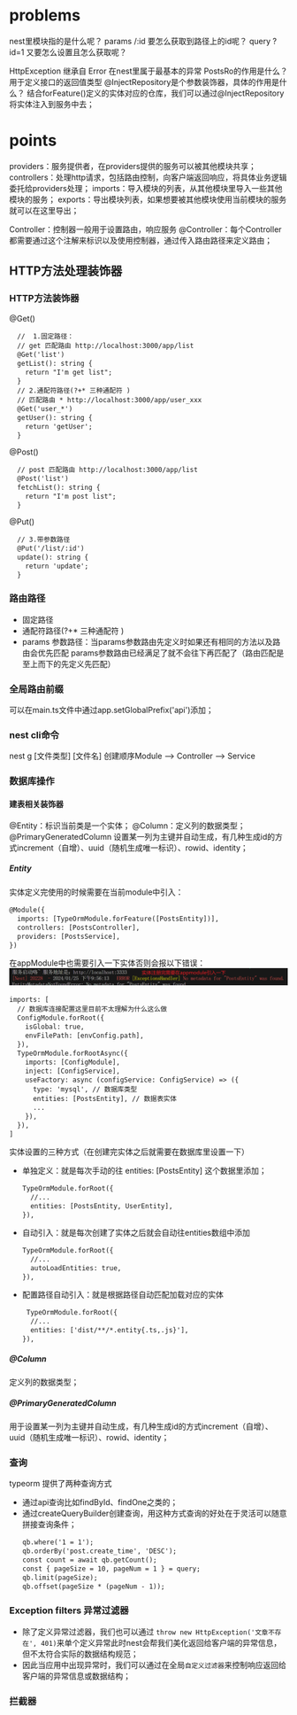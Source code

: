 <!--
 * @Author: yeyu98
 * @Date: 2024-01-23 22:51:59
 * @LastEditors: yeyu98
 * @LastEditTime: 2024-01-26 20:37:44
 * @Description: 
-->
# problems
nest里模块指的是什么呢？
params /:id 要怎么获取到路径上的id呢？
query ?id=1 又要怎么设置且怎么获取呢？

HttpException 继承自 Error 在nest里属于最基本的异常
PostsRo的作用是什么？用于定义接口的返回值类型
@InjectRepository是个参数装饰器，具体的作用是什么？
结合forFeature()定义的实体对应的仓库，我们可以通过@InjectRepository将实体注入到服务中去；


# points

providers：服务提供者，在providers提供的服务可以被其他模块共享；
controllers：处理http请求，包括路由控制，向客户端返回响应，将具体业务逻辑委托给providers处理；
imports：导入模块的列表，从其他模块里导入一些其他模块的服务；
exports：导出模块列表，如果想要被其他模块使用当前模块的服务就可以在这里导出；

Controller：控制器一般用于设置路由，响应服务
@Controller：每个Controller都需要通过这个注解来标识以及使用控制器，通过传入路由路径来定义路由；


## HTTP方法处理装饰器
### HTTP方法装饰器
@Get()
```
  //  1.固定路径：
  // get 匹配路由 http://localhost:3000/app/list
  @Get('list')
  getList(): string {
    return "I'm get list";
  }
  // 2.通配符路径(?+* 三种通配符 )
  // 匹配路由 * http://localhost:3000/app/user_xxx
  @Get('user_*')
  getUser(): string {
    return 'getUser';
  }
```
@Post()
```
  // post 匹配路由 http://localhost:3000/app/list
  @Post('list')
  fetchList(): string {
    return "I'm post list";
  }
```
@Put()
```
  // 3.带参数路径
  @Put('/list/:id')
  update(): string {
    return 'update';
  }
```


### 路由路径

* 固定路径
* 通配符路径(?+* 三种通配符 )
* params 参数路径：当params参数路由先定义时如果还有相同的方法以及路由会优先匹配 params参数路由已经满足了就不会往下再匹配了（路由匹配是至上而下的先定义先匹配）

### 全局路由前缀
可以在main.ts文件中通过app.setGlobalPrefix('api')添加；

### nest cli命令
nest g [文件类型] [文件名]
创建顺序Module --> Controller --> Service

### 数据库操作
#### 建表相关装饰器
@Entity：标识当前类是一个实体；
@Column：定义列的数据类型；
@PrimaryGeneratedColumn 设置某一列为主键并自动生成，有几种生成id的方式increment（自增）、uuid（随机生成唯一标识）、rowid、identity；


##### Entity
实体定义完使用的时候需要在当前module中引入：
```
@Module({
  imports: [TypeOrmModule.forFeature([PostsEntity])],
  controllers: [PostsController],
  providers: [PostsService],
})
```
在appModule中也需要引入一下实体否则会报以下错误：
![Alt text](image.png)
```
imports: [
  // 数据库连接配置这里目前不太理解为什么这么做
  ConfigModule.forRoot({
    isGlobal: true,
    envFilePath: [envConfig.path],
  }),
  TypeOrmModule.forRootAsync({
    imports: [ConfigModule],
    inject: [ConfigService],
    useFactory: async (configService: ConfigService) => ({
      type: 'mysql', // 数据库类型
      entities: [PostsEntity], // 数据表实体
      ...
    }),
  }),
]
```


实体设置的三种方式（在创建完实体之后就需要在数据库里设置一下）
- 单独定义：就是每次手动的往 entities: [PostsEntity] 这个数据里添加；
  ```
  TypeOrmModule.forRoot({
    //...
    entities: [PostsEntity, UserEntity],
  }),
  ```
- 自动引入：就是每次创建了实体之后就会自动往entities数组中添加
  ```
  TypeOrmModule.forRoot({
    //...
    autoLoadEntities: true,
  }),
  ```
- 配置路径自动引入：就是根据路径自动匹配加载对应的实体
  
  ```
   TypeOrmModule.forRoot({
    //...
    entities: ['dist/**/*.entity{.ts,.js}'],
  }),
  ```

##### @Column
定义列的数据类型；
##### @PrimaryGeneratedColumn 
用于设置某一列为主键并自动生成，有几种生成id的方式increment（自增）、uuid（随机生成唯一标识）、rowid、identity；



### 查询
typeorm 提供了两种查询方式 
- 通过api查询比如findById、findOne之类的；
- 通过createQueryBuilder创建查询，用这种方式查询的好处在于灵活可以随意拼接查询条件；
  ```
  qb.where('1 = 1');
  qb.orderBy('post.create_time', 'DESC');
  const count = await qb.getCount();
  const { pageSize = 10, pageNum = 1 } = query;
  qb.limit(pageSize);
  qb.offset(pageSize * (pageNum - 1));
  ```


### Exception filters 异常过滤器
- 除了定义异常过滤器，我们也可以通过 `throw new HttpException('文章不存在', 401)`来单个定义异常此时nest会帮我们美化返回给客户端的异常信息，但不太符合实际的数据结构规范；
- 因此当应用中出现异常时，我们可以通过在全局`自定义过滤器`来控制响应返回给客户端的异常信息或数据结构；

### 拦截器